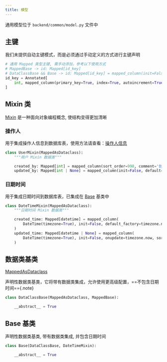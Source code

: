 ```yaml
---
title: 模型
---
```


通用模型位于 `backend/common/model.py` 文件中

## 主键

我们未提供自动主键模式，而是必须通过手动定义的方式进行主键声明

```python
# 通用 Mapped 类型主键, 需手动添加，参考以下使用方式
# MappedBase -> id: Mapped[id_key]
# DataClassBase && Base -> id: Mapped[id_key] = mapped_column(init=False)
id_key = Annotated[
    int, mapped_column(primary_key=True, index=True, autoincrement=True, sort_order=-999, comment='主键id')
]
```

## Mixin 类

[Mixin](https://en.wikipedia.org/wiki/Mixin) 是一种面向对象编程概念, 使结构变得更加清晰

### 操作人

用于集成操作人信息到数据库表，使用方法请查看：[<Icon name="fluent-color:receipt-16" />操作人信息](../../planet.md)

```python
class UserMixin(MappedAsDataclass):
    """用户 Mixin 数据类"""

    created_by: Mapped[int] = mapped_column(sort_order=998, comment='创建者')
    updated_by: Mapped[int | None] = mapped_column(init=False, default=None, sort_order=998, comment='修改者')
```

### 日期时间

用于集成日期时间到数据库表，已集成在 [Base](#base-基类) 基类中

```python
class DateTimeMixin(MappedAsDataclass):
    """日期时间 Mixin 数据类"""

    created_time: Mapped[datetime] = mapped_column(
        DateTime(timezone=True), init=False, default_factory=timezone.now, sort_order=999, comment='创建时间'
    )
    updated_time: Mapped[datetime | None] = mapped_column(
        DateTime(timezone=True), init=False, onupdate=timezone.now, sort_order=999, comment='更新时间'
    )
```

## 数据类基类

[MappedAsDataclass](https://docs.sqlalchemy.org/en/20/orm/dataclasses.html#orm-declarative-native-dataclasses)

声明性数据类基类，它将带有数据类集成，允许使用更高级配置，==不包含日期时间=={.note}

```python
class DataClassBase(MappedAsDataclass, MappedBase):

    __abstract__ = True
```

## Base 基类

声明性数据类基类, 带有数据类集成, 并包含日期时间

```python
class Base(DataClassBase, DateTimeMixin):

    __abstract__ = True
```
